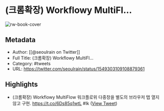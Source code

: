 # (크롬확장) Workflowy MultiFl...

![rw-book-cover](https://pbs.twimg.com/profile_images/1553626036352401409/ZamW1O4a.jpg)

## Metadata
- Author: [[@seoulrain on Twitter]]
- Full Title: (크롬확장) Workflowy MultiFl...
- Category: #tweets
- URL: https://twitter.com/seoulrain/status/1549303109108879361

## Highlights
- (크롬확장) Workflowy MultiFlow 워크플로위 다중창을 별도의 브라우저 탭 열지 않고 구현. https://t.co/6Ds85q1wtL #lk ([View Tweet](https://twitter.com/seoulrain/status/1549303109108879361))
